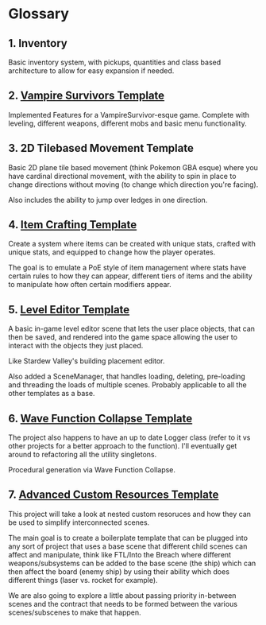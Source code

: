 # Glossary

## 1. Inventory

Basic inventory system, with pickups, quantities and class based architecture to allow for easy expansion if needed.

## 2. [Vampire Survivors Template](vampiresurvivortemplate/README.md)

Implemented Features for a VampireSurvivor-esque game. Complete with leveling, different weapons, different mobs and basic menu functionality.

## 3. 2D Tilebased Movement Template

Basic 2D plane tile based movement (think Pokemon GBA esque) where you have cardinal directional movement, with the ability to spin in place to change directions without moving (to change which direction you're facing). 

Also includes the ability to jump over ledges in one direction.

## 4. [Item Crafting Template](ItemCraftingTemplate/README.md)

Create a system where items can be created with unique stats, crafted with unique stats, and equipped to change how the player operates.

The goal is to emulate a PoE style of item management where stats have certain rules to how they can appear, different tiers of items and the ability to manipulate how often certain modifiers appear.

## 5. [Level Editor Template](LevelEditorTemplate/README.md)

A basic in-game level editor scene that lets the user place objects, that can then be saved, and rendered into the game space allowing the user to interact with the objects they just placed.

Like Stardew Valley's building placement editor.

Also added a SceneManager, that handles loading, deleting, pre-loading and threading the loads of multiple scenes. Probably applicable to all the other templates as a base.

## 6. [Wave Function Collapse Template](WaveFunctionCollapseTemplate/README.md)

The project also happens to have an up to date Logger class (refer to it vs other projects for a better approach to the function). I'll eventually get around to refactoring all the utility singletons.

Procedural generation via Wave Function Collapse.

## 7. [Advanced Custom Resources Template](AdvancedCustomResourcesTemplate/README.md)

This project will take a look at nested custom resoruces and how they can be used to simplify interconnected scenes.

The main goal is to create a boilerplate template that can be plugged into any sort of project that uses a base scene that different child scenes can affect and manipulate, think like FTL/Into the Breach where different weapons/subsystems can be added to the base scene (the ship) which can then affect the board (enemy ship) by using their ability which does different things (laser vs. rocket for example).

We are also going to explore a little about passing priority in-between scenes and the contract that needs to be formed between the various scenes/subscenes to make that happen.
